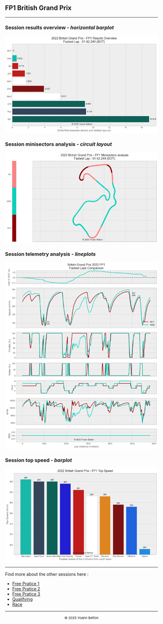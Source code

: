 ## FP1 British Grand Prix

---

### Session results overview - *horizontal barplot*

<img src="/output/2022-07-03_British_Grand_Prix/fp1_results_overview_white.png?raw=true"/>

### Session minisectors analysis - *circuit layout*

<img src="/output/2022-07-03_British_Grand_Prix/fp1_minisectors_analysis_white.png?raw=true"/>

### Session telemetry analysis - *lineplots*

<img src="/output/2022-07-03_British_Grand_Prix/fp1_telemetry_analysis_white.png?raw=true"/>

### Session top speed - *barplot*

<img src="/output/2022-07-03_British_Grand_Prix/topspeed_fp1_white.png?raw=true"/>

--- 

Find more about the other sessions here :
  - [Free Pratice 1](/page/FP1/2022-07-03_British_Grand_Prix)  
  - [Free Pratice 2](/page/FP2/2022-07-03_British_Grand_Prix) 
  - [Free Pratice 3](/page/FP3/2022-07-03_British_Grand_Prix)
  - [Qualifying](/page/Qualifying/2022-07-03_British_Grand_Prix) 
  - [Race](/page/Race/2022-07-03_British_Grand_Prix)

---

<div style="text-align: center">
  <p style="font-size:11px">&copy; 2025 Yoann Betton</p>
</div>

<!-- ---

<p style="font-size:11px">Page generated from <a href="https://github.com/yoannbtn/yoannbtn.github.io">github.com/yoannbtn</a>.</p> -->